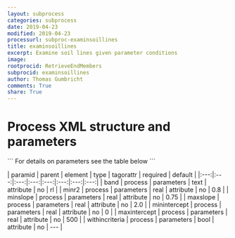 ```yaml
---
layout: subprocess
categories: subprocess
date: 2019-04-23
modified: 2019-04-23
processurl: subproc-examinsoillines
title: examinsoillines
excerpt: Examine soil lines given parameter conditions
image: 
rootprocid: RetrieveEndMembers
subprocid: examinsoillines
author: Thomas Gumbricht
comments: True
share: True
---
```


<h1 class='foot-description'>Process XML structure and parameters</h1>
```
For details on parameters see the table below
<?xml version="1.0" ?>
<process>
  <!--Generated from python-->
  <userproj plotid="yourplotid" projectid="yourprojectid" siteid="yoursiteid" system="systemid" tractid="yourtractid" userid="youruserid"/>
  <period endday="DD" endmonth="MM" endyear="YYYY" seasonendday="DD" seasonendmonth="MM" seasonstartday="DD" seasonstartmonth="MM" startday="DD" startmonth="MM" startyear="YYYY" timestep="timestep"/>
  <parameters band="txtstring" maxintercept="xyz.abc" maxslope="xyz.abc" minintercept="xyz.abc" minr2="xyz.abc" minslope="xyz.abc" withincriteria="True/False"/>
</process>
```

| paramid | parent | element | type | tagorattr | required | default |
|:---:|:---:|:---:|:---:|:---:|:---:|:---:|:---:|
| band | process | parameters | text | attribute | no | rl |
| minr2 | process | parameters | real | attribute | no | 0.8 |
| minslope | process | parameters | real | attribute | no | 0.75 |
| maxslope | process | parameters | real | attribute | no | 2.0 |
| minintercept | process | parameters | real | attribute | no | 0 |
| maxintercept | process | parameters | real | attribute | no | 500 |
| withincriteria | process | parameters | bool | attribute | no | --- |
